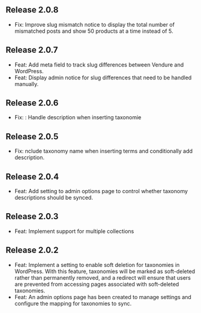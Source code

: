 ## Release 2.0.8

- Fix: Improve slug mismatch notice to display the total number of mismatched posts and show 50 products at a time instead of 5.

## Release 2.0.7

- Feat: Add meta field to track slug differences between Vendure and WordPress.
- Feat: Display admin notice for slug differences that need to be handled manually.

## Release 2.0.6

- Fix: : Handle description when inserting taxonomie

## Release 2.0.5

- Fix: nclude taxonomy name when inserting terms and conditionally add description.

## Release 2.0.4

- Feat: Add setting to admin options page to control whether taxonomy descriptions should be synced.

## Release 2.0.3

- Feat: Implement support for multiple collections

## Release 2.0.2

- Feat: Implement a setting to enable soft deletion for taxonomies in WordPress. With this feature, taxonomies will be marked as soft-deleted rather than permanently removed, and a redirect will ensure that users are prevented from accessing pages associated with soft-deleted taxonomies.
- Feat: An admin options page has been created to manage settings and configure the mapping for taxonomies to sync.
